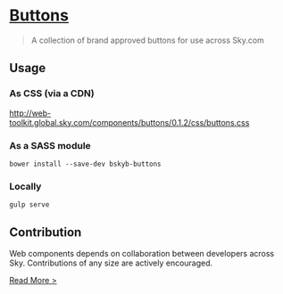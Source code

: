 [Buttons](http://skyglobal.github.io/buttons/) 
========================

> A collection of brand approved buttons for use across Sky.com

## Usage

### As CSS (via a CDN)

http://web-toolkit.global.sky.com/components/buttons/0.1.2/css/buttons.css

### As a SASS module

`bower install --save-dev bskyb-buttons`

### Locally

`gulp serve`

## Contribution

Web components depends on collaboration between developers across Sky. Contributions of any size are actively encouraged.

[Read More >](CONTRIBUTING.md)
